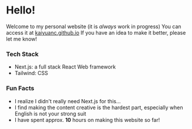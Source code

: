 # Hello! 

Welcome to my personal website (it is *always* work in progress)
You can access it at [kaiyuanc.github.io](https://kaiyuanc.github.io/)
If you have an idea to make it better, please let me know!

### Tech Stack

- Next.js: a full stack React Web framework
- Tailwind: CSS

### Fun Facts

- I realize I didn't really need Next.js for this...
- I find making the content creative is the hardest part, especially when English is not your strong suit
- I have spent approx. **10** hours on making this website so far!
